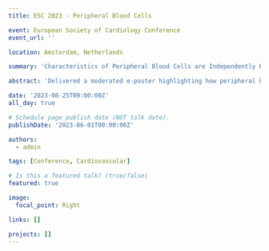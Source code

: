 ```yaml
---
title: ESC 2023 - Peripheral Blood Cells

event: European Society of Cardiology Conference
event_url: ''

location: Amsterdam, Netherlands

summary: 'Characteristics of Peripheral Blood Cells are Independently Related to Major Adverse Cardiovascular Events after Carotid Endarterectomy (Moderated e-poster)'

abstract: 'Delivered a moderated e-poster highlighting how peripheral blood cell characteristics independently associate with major adverse cardiovascular events following carotid endarterectomy at the 2023 ESC Conference.'

date: '2023-08-25T09:00:00Z'
all_day: true

# Schedule page publish date (NOT talk date).
publishDate: '2023-06-01T00:00:00Z'

authors:
  - admin

tags: [Conference, Cardiovascular]

# Is this a featured talk? (true/false)
featured: true

image:
  focal_point: Right

links: []

projects: []
---
```

